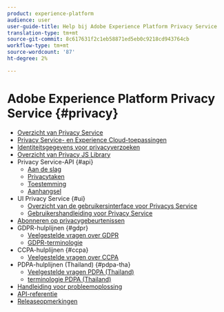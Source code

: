```yaml
---
product: experience-platform
audience: user
user-guide-title: Help bij Adobe Experience Platform Privacy Service
translation-type: tm+mt
source-git-commit: 8c617631f2c1eb58871ed5eb0c9218cd943764cb
workflow-type: tm+mt
source-wordcount: '87'
ht-degree: 2%

---
```



# Adobe Experience Platform Privacy Service {#privacy}

* [Overzicht van Privacy Service](home.md)
* [Privacy Service- en Experience Cloud-toepassingen](experience-cloud-apps.md)
* [Identiteitsgegevens voor privacyverzoeken](identity-data.md)
* [Overzicht van Privacy JS Library](js-library.md)
* Privacy Service-API {#api}
   * [Aan de slag](api/getting-started.md)
   * [Privacytaken](api/privacy-jobs.md)
   * [Toestemming](api/consent.md)
   * [Aanhangsel](api/appendix.md)
* UI Privacy Service {#ui}
   * [Overzicht van de gebruikersinterface voor Privacys Service](ui/overview.md)
   * [Gebruikershandleiding voor Privacy Service](ui/user-guide.md)
* [Abonneren op privacygebeurtenissen](privacy-events.md)
* GDPR-hulplijnen {#gdpr}
   * [Veelgestelde vragen over GDPR](gdpr/faq.md)
   * [GDPR-terminologie](gdpr/terminology.md)
* CCPA-hulplijnen {#ccpa}
   * [Veelgestelde vragen over CCPA](ccpa/faq.md)
* PDPA-hulplijnen (Thailand) {#pdpa-tha}
   * [Veelgestelde vragen PDPA (Thailand)](./pdpa-tha/faq.md)
   * [terminologie PDPA (Thailand)](./pdpa-tha/terminology.md)
* [Handleiding voor probleemoplossing](troubleshooting-guide.md)
* [API-referentie](https://www.adobe.io/apis/experienceplatform/home/api-reference.html#!acpdr/swagger-specs/privacy-service.yaml)
* [Releaseopmerkingen](release-notes.md)
